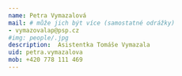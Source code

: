 ```yaml
---
name: Petra Vymazalová
mail: # může jich být více (samostatné odrážky)
- vymazovalap@psp.cz
#img: people/.jpg 
description:  Asistentka Tomáše Vymazala
uid: petra.vymazalova 
mob: +420 778 111 469
---
```

